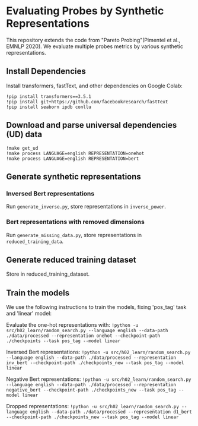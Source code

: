 # Evaluating Probes by Synthetic Representations

This repository extends the code from "Pareto Probing"(Pimentel et al., EMNLP 2020). We evaluate multiple probes metrics by various synthetic representations.

## Install Dependencies

Install transformers, fastText, and other dependencies on Google Colab:
```
!pip install transformers==3.5.1
!pip install git+https://github.com/facebookresearch/fastText
!pip install seaborn ipdb conllu

```

## Download and parse universal dependencies (UD) data

```
!make get_ud
!make process LANGUAGE=english REPRESENTATION=onehot
!make process LANGUAGE=english REPRESENTATION=bert
```

## Generate synthetic representations

### Inversed Bert representations

Run `generate_inverse.py`, store representations in `inverse_power`. 

### Bert representations with removed dimensions

Run `generate_missing_data.py`, store representations in  `reduced_training_data`.

## Generate reduced training dataset

Store in reduced_training_dataset.

## Train the models

We use the following instructions to train the models, fixing 'pos_tag' task and 'linear' model:

Evaluate the one-hot representations with:
```!python -u src/h02_learn/random_search.py --language english --data-path ./data/processed --representation onehot --checkpoint-path ./checkpoints --task pos_tag --model linear```

Inversed Bert representations:
```!python -u src/h02_learn/random_search.py --language english --data-path ./data/processed --representation inv_bert --checkpoint-path ./checkpoints_new --task pos_tag --model linear```

Negative Bert representations:
```!python -u src/h02_learn/random_search.py --language english --data-path ./data/processed --representation negative_bert --checkpoint-path ./checkpoints_new --task pos_tag --model linear```

Dropped representations:
```!python -u src/h02_learn/random_search.py --language english --data-path ./data/processed --representation d1_bert --checkpoint-path ./checkpoints_new --task pos_tag --model linear```



